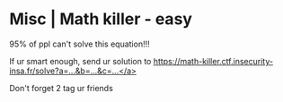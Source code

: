 # Misc | Math killer - easy

95% of ppl can't solve this equation!!!

If ur smart enough, send ur solution to <a href="https://math-killer.ctf.insecurity-insa.fr/solve?a=...&b=...&c=...">https://math-killer.ctf.insecurity-insa.fr/solve?a=...&b=...&c=...</a>

Don't forget 2 tag ur friends